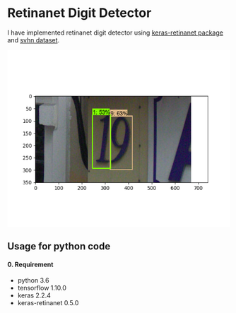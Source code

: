 
# Retinanet Digit Detector

I have implemented retinanet digit detector using [keras-retinanet package](https://github.com/fizyr/keras-retinanet) and [svhn dataset](https://github.com/penny4860/svhn-voc-annotation-format).

<img src="samples/samples/sample.png" height="400" width="600">

## Usage for python code

#### 0. Requirement

* python 3.6
* tensorflow 1.10.0
* keras 2.2.4
* keras-retinanet 0.5.0



